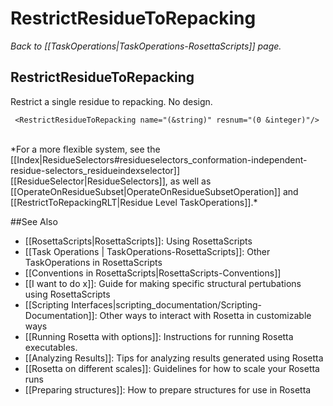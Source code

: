 # RestrictResidueToRepacking
*Back to [[TaskOperations|TaskOperations-RosettaScripts]] page.*
## RestrictResidueToRepacking

Restrict a single residue to repacking. No design.

     <RestrictResidueToRepacking name="(&string)" resnum="(0 &integer)"/>

<br/>
*For a more flexible system, see the [[Index|ResidueSelectors#residueselectors_conformation-independent-residue-selectors_residueindexselector]] [[ResidueSelector|ResidueSelectors]], as well as [[OperateOnResidueSubset|OperateOnResidueSubsetOperation]] and [[RestrictToRepackingRLT|Residue Level TaskOperations]].*

##See Also

* [[RosettaScripts|RosettaScripts]]: Using RosettaScripts
* [[Task Operations | TaskOperations-RosettaScripts]]: Other TaskOperations in RosettaScripts
* [[Conventions in RosettaScripts|RosettaScripts-Conventions]]
* [[I want to do x]]: Guide for making specific structural pertubations using RosettaScripts
* [[Scripting Interfaces|scripting_documentation/Scripting-Documentation]]: Other ways to interact with Rosetta in customizable ways
* [[Running Rosetta with options]]: Instructions for running Rosetta executables.
* [[Analyzing Results]]: Tips for analyzing results generated using Rosetta
* [[Rosetta on different scales]]: Guidelines for how to scale your Rosetta runs
* [[Preparing structures]]: How to prepare structures for use in Rosetta